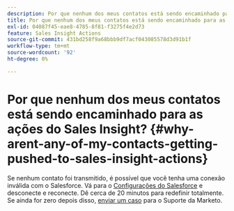 ```yaml
---
description: Por que nenhum dos meus contatos está sendo encaminhado para as ações do Sales Insight? - Documentação do Marketo - Documentação do produto
title: Por que nenhum dos meus contatos está sendo encaminhado para as ações do Sales Insight?
exl-id: 04087f45-eae8-4785-8f81-f3275f4e2d73
feature: Sales Insight Actions
source-git-commit: 431bd258f9a68bbb9df7acf043085578d3d91b1f
workflow-type: tm+mt
source-wordcount: '92'
ht-degree: 0%

---
```


# Por que nenhum dos meus contatos está sendo encaminhado para as ações do Sales Insight? {#why-arent-any-of-my-contacts-getting-pushed-to-sales-insight-actions}

Se nenhum contato foi transmitido, é possível que você tenha uma conexão inválida com o Salesforce. Vá para o [Configurações do Salesforce](https://toutapp.com/login) e desconecte e reconecte. Dê cerca de 20 minutos para redefinir totalmente. Se ainda for zero depois disso, [enviar um caso](https://nation.marketo.com/t5/Support/ct-p/Support#) para o Suporte da Marketo.
